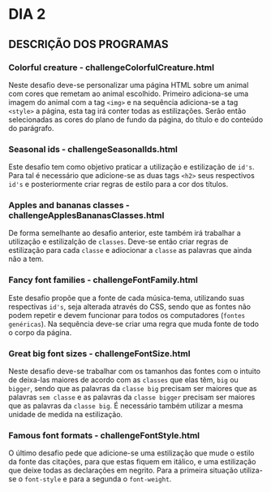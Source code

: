 # DIA 2

## DESCRIÇÃO DOS PROGRAMAS

### Colorful creature - challengeColorfulCreature.html

Neste desafio deve-se personalizar uma página HTML sobre um animal com cores que remetam ao animal escolhido. Primeiro adiciona-se uma imagem do animal com a tag `<img>` e na sequência adiciona-se a tag `<style>` a página, esta tag irá conter todas as estilizações. Serão então selecionadas as cores do plano de fundo da página, do título e do conteúdo do parágrafo.

### Seasonal ids - challengeSeasonalIds.html

Este desafio tem como objetivo praticar a utilização e estilização de `id's`. Para tal é necessário que adicione-se as duas tags `<h2>` seus respectivos `id's` e posteriormente criar regras de estilo para a cor dos títulos.

### Apples and bananas classes - challengeApplesBananasClasses.html

De forma semelhante ao desafio anterior, este também irá trabalhar a utilização e estilizalção de `classes`. Deve-se então criar regras de estilização para cada `classe` e adiocionar a `classe` as palavras que ainda não a tem.

### Fancy font families - challengeFontFamily.html

Este desafio propõe que a fonte de cada música-tema, utilizando suas respectivas `id's`, seja alterada através do CSS, sendo que as fontes não podem repetir e devem funcionar para todos os computadores (`fontes genéricas`). Na sequência deve-se criar uma regra que muda fonte de todo o corpo da página.

### Great big font sizes - challengeFontSize.html

Neste desafio deve-se trabalhar com os tamanhos das fontes com o intuito de deixa-las maiores de acordo com as `classes` que elas têm, `big` ou `bigger`, sendo que as palavras da `classe big` precisam ser maiores que as palavras `sem classe` e as palavras da `classe bigger` precisam ser maiores que as palavras da `classe big`. É necessário também utilizar a mesma unidade de medida na estilização.

### Famous font formats - challengeFontStyle.html

O último desafio pede que adicione-se uma estilização que mude o estilo da fonte das citações, para que estas fiquem em itálico, e uma estilização que deixe todas as declarações em negrito. Para a primeira situação utiliza-se o `font-style` e para a segunda o `font-weight`.
